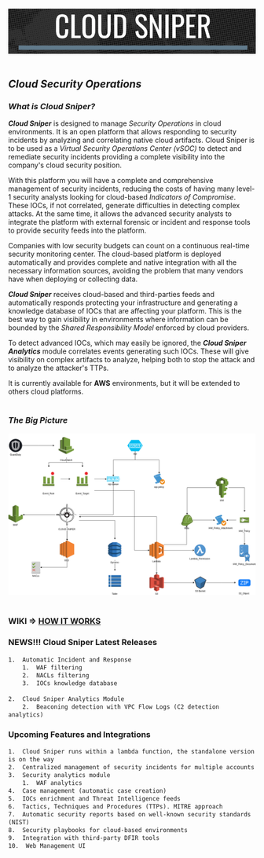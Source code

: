 ![alt text](Images/logo.png "Cloud Sniper")
<br> </br>
## *Cloud Security Operations*

### *What is Cloud Sniper?*

***Cloud Sniper*** is designed to manage *Security Operations* in cloud environments. It is an open platform that allows responding to security incidents by analyzing and correlating native cloud artifacts. Cloud Sniper is to be used as a *Virtual Security Operations Center (vSOC)* to detect and remediate security incidents providing a complete visibility into the company's cloud security position. 

With this platform you will have a complete and comprehensive management of security incidents, reducing the costs of having many level-1 security analysts looking for cloud-based *Indicators of Compromise*. These IOCs, if not correlated, generate difficulties in detecting complex attacks. At the same time, it allows the advanced security analysts to integrate the platform with external forensic or incident and response tools to provide security feeds into the platform.

Companies with low security budgets can count on a continuous real-time security monitoring center. The cloud-based platform is deployed automatically and provides complete and native integration with all the necessary information sources, avoiding the problem that many vendors have when deploying or collecting data.

***Cloud Sniper*** receives cloud-based and third-parties feeds and automatically responds protecting your infrastructure and generating a knowledge database of IOCs that are affecting your platform. This is the best way to gain visibility in environments where information can be bounded by the *Shared Responsibility Model* enforced by cloud providers.

To detect advanced IOCs, which may easily be ignored, the ***Cloud Sniper Analytics*** module correlates events generating such IOCs. These will give visibility on complex artifacts to analyze, helping both to stop the attack and to analyze the attacker's TTPs.

It is currently available for **AWS** environments, but it will be extended to others cloud platforms.
<br> </br>
### *The Big Picture*

![alt text](Images/deployment.png "Cloud Sniper")
<br> </br>
### WIKI => [HOW IT WORKS](Wiki/WIKI.md)

### NEWS!!! Cloud Sniper Latest Releases

    1.  Automatic Incident and Response 
        1.  WAF filtering
        2.  NACLs filtering
        3.  IOCs knowledge database

    2.  Cloud Sniper Analytics Module
        2.  Beaconing detection with VPC Flow Logs (C2 detection analytics)

### Upcoming Features and Integrations

    1.  Cloud Sniper runs within a lambda function, the standalone version is on the way
    2.  Centralized management of security incidents for multiple accounts
    3.  Security analytics module 
        1.  WAF analytics
    4.  Case management (automatic case creation)
    5.  IOCs enrichment and Threat Intelligence feeds
    6.  Tactics, Techniques and Procedures (TTPs). MITRE approach
    7.  Automatic security reports based on well-known security standards (NIST)
    8.  Security playbooks for cloud-based environments
    9.  Integration with third-party DFIR tools
    10.  Web Management UI
